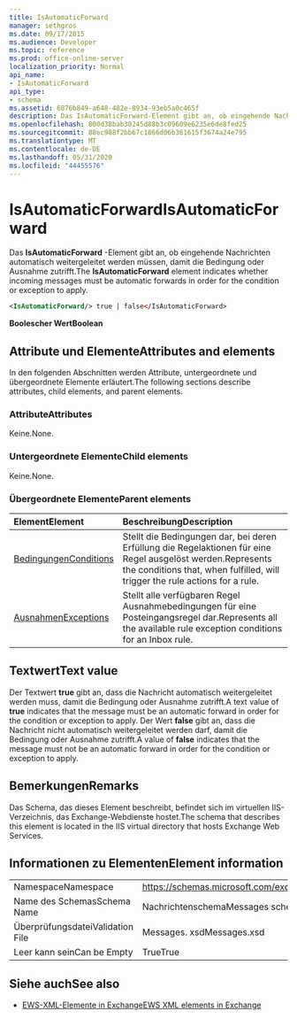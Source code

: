 ```yaml
---
title: IsAutomaticForward
manager: sethgros
ms.date: 09/17/2015
ms.audience: Developer
ms.topic: reference
ms.prod: office-online-server
localization_priority: Normal
api_name:
- IsAutomaticForward
api_type:
- schema
ms.assetid: 6876b849-a648-482e-8934-93eb5a0c465f
description: Das IsAutomaticForward-Element gibt an, ob eingehende Nachrichten automatisch weitergeleitet werden müssen, damit die Bedingung oder Ausnahme zutrifft.
ms.openlocfilehash: 800d38bab30245d88b3c09609e6235e6de8fed25
ms.sourcegitcommit: 88ec988f2bb67c1866d06b361615f3674a24e795
ms.translationtype: MT
ms.contentlocale: de-DE
ms.lasthandoff: 05/31/2020
ms.locfileid: "44455576"
---
```

# <a name="isautomaticforward"></a><span data-ttu-id="cac83-103">IsAutomaticForward</span><span class="sxs-lookup"><span data-stu-id="cac83-103">IsAutomaticForward</span></span>

<span data-ttu-id="cac83-104">Das **IsAutomaticForward** -Element gibt an, ob eingehende Nachrichten automatisch weitergeleitet werden müssen, damit die Bedingung oder Ausnahme zutrifft.</span><span class="sxs-lookup"><span data-stu-id="cac83-104">The **IsAutomaticForward** element indicates whether incoming messages must be automatic forwards in order for the condition or exception to apply.</span></span> 
  
```XML
<IsAutomaticForward/> true | false</IsAutomaticForward>
```

 <span data-ttu-id="cac83-105">**Boolescher Wert**</span><span class="sxs-lookup"><span data-stu-id="cac83-105">**Boolean**</span></span>
## <a name="attributes-and-elements"></a><span data-ttu-id="cac83-106">Attribute und Elemente</span><span class="sxs-lookup"><span data-stu-id="cac83-106">Attributes and elements</span></span>

<span data-ttu-id="cac83-107">In den folgenden Abschnitten werden Attribute, untergeordnete und übergeordnete Elemente erläutert.</span><span class="sxs-lookup"><span data-stu-id="cac83-107">The following sections describe attributes, child elements, and parent elements.</span></span>
  
### <a name="attributes"></a><span data-ttu-id="cac83-108">Attribute</span><span class="sxs-lookup"><span data-stu-id="cac83-108">Attributes</span></span>

<span data-ttu-id="cac83-109">Keine.</span><span class="sxs-lookup"><span data-stu-id="cac83-109">None.</span></span>
  
### <a name="child-elements"></a><span data-ttu-id="cac83-110">Untergeordnete Elemente</span><span class="sxs-lookup"><span data-stu-id="cac83-110">Child elements</span></span>

<span data-ttu-id="cac83-111">Keine.</span><span class="sxs-lookup"><span data-stu-id="cac83-111">None.</span></span>
  
### <a name="parent-elements"></a><span data-ttu-id="cac83-112">Übergeordnete Elemente</span><span class="sxs-lookup"><span data-stu-id="cac83-112">Parent elements</span></span>

|<span data-ttu-id="cac83-113">**Element**</span><span class="sxs-lookup"><span data-stu-id="cac83-113">**Element**</span></span>|<span data-ttu-id="cac83-114">**Beschreibung**</span><span class="sxs-lookup"><span data-stu-id="cac83-114">**Description**</span></span>|
|:-----|:-----|
|[<span data-ttu-id="cac83-115">Bedingungen</span><span class="sxs-lookup"><span data-stu-id="cac83-115">Conditions</span></span>](conditions.md) <br/> |<span data-ttu-id="cac83-116">Stellt die Bedingungen dar, bei deren Erfüllung die Regelaktionen für eine Regel ausgelöst werden.</span><span class="sxs-lookup"><span data-stu-id="cac83-116">Represents the conditions that, when fulfilled, will trigger the rule actions for a rule.</span></span>  <br/> |
|[<span data-ttu-id="cac83-117">Ausnahmen</span><span class="sxs-lookup"><span data-stu-id="cac83-117">Exceptions</span></span>](exceptions.md) <br/> |<span data-ttu-id="cac83-118">Stellt alle verfügbaren Regel Ausnahmebedingungen für eine Posteingangsregel dar.</span><span class="sxs-lookup"><span data-stu-id="cac83-118">Represents all the available rule exception conditions for an Inbox rule.</span></span>  <br/> |
   
## <a name="text-value"></a><span data-ttu-id="cac83-119">Textwert</span><span class="sxs-lookup"><span data-stu-id="cac83-119">Text value</span></span>

<span data-ttu-id="cac83-120">Der Textwert **true** gibt an, dass die Nachricht automatisch weitergeleitet werden muss, damit die Bedingung oder Ausnahme zutrifft.</span><span class="sxs-lookup"><span data-stu-id="cac83-120">A text value of **true** indicates that the message must be an automatic forward in order for the condition or exception to apply.</span></span> <span data-ttu-id="cac83-121">Der Wert **false** gibt an, dass die Nachricht nicht automatisch weitergeleitet werden darf, damit die Bedingung oder Ausnahme zutrifft.</span><span class="sxs-lookup"><span data-stu-id="cac83-121">A value of **false** indicates that the message must not be an automatic forward in order for the condition or exception to apply.</span></span> 
  
## <a name="remarks"></a><span data-ttu-id="cac83-122">Bemerkungen</span><span class="sxs-lookup"><span data-stu-id="cac83-122">Remarks</span></span>

<span data-ttu-id="cac83-123">Das Schema, das dieses Element beschreibt, befindet sich im virtuellen IIS-Verzeichnis, das Exchange-Webdienste hostet.</span><span class="sxs-lookup"><span data-stu-id="cac83-123">The schema that describes this element is located in the IIS virtual directory that hosts Exchange Web Services.</span></span>
  
## <a name="element-information"></a><span data-ttu-id="cac83-124">Informationen zu Elementen</span><span class="sxs-lookup"><span data-stu-id="cac83-124">Element information</span></span>

|||
|:-----|:-----|
|<span data-ttu-id="cac83-125">Namespace</span><span class="sxs-lookup"><span data-stu-id="cac83-125">Namespace</span></span>  <br/> |https://schemas.microsoft.com/exchange/services/2006/messages  <br/> |
|<span data-ttu-id="cac83-126">Name des Schemas</span><span class="sxs-lookup"><span data-stu-id="cac83-126">Schema Name</span></span>  <br/> |<span data-ttu-id="cac83-127">Nachrichtenschema</span><span class="sxs-lookup"><span data-stu-id="cac83-127">Messages schema</span></span>  <br/> |
|<span data-ttu-id="cac83-128">Überprüfungsdatei</span><span class="sxs-lookup"><span data-stu-id="cac83-128">Validation File</span></span>  <br/> |<span data-ttu-id="cac83-129">Messages. xsd</span><span class="sxs-lookup"><span data-stu-id="cac83-129">Messages.xsd</span></span>  <br/> |
|<span data-ttu-id="cac83-130">Leer kann sein</span><span class="sxs-lookup"><span data-stu-id="cac83-130">Can be Empty</span></span>  <br/> |<span data-ttu-id="cac83-131">True</span><span class="sxs-lookup"><span data-stu-id="cac83-131">True</span></span>  <br/> |
   
## <a name="see-also"></a><span data-ttu-id="cac83-132">Siehe auch</span><span class="sxs-lookup"><span data-stu-id="cac83-132">See also</span></span>



- [<span data-ttu-id="cac83-133">EWS-XML-Elemente in Exchange</span><span class="sxs-lookup"><span data-stu-id="cac83-133">EWS XML elements in Exchange</span></span>](ews-xml-elements-in-exchange.md)


